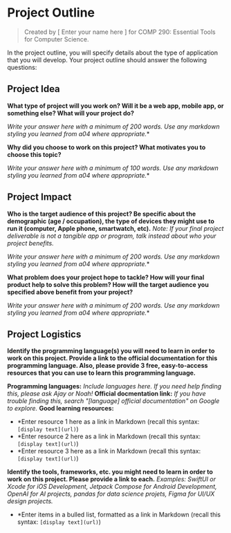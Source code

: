 # Project Outline
> Created by [ Enter your name here ] for COMP 290: Essential Tools for Computer Science.

In the project outline, you will specify details about the type of application that you will develop. Your project outline should answer the following questions:

## Project Idea

**What type of project will you work on? Will it be a web app, mobile app, or something else?  What will your project do?**

*Write your answer here with a minimum of 200 words. Use any markdown styling you learned from a04 where appropriate.**


**Why did you choose to work on this project? What motivates you to choose this topic?**

*Write your answer here with a minimum of 100 words. Use any markdown styling you learned from a04 where appropriate.**

## Project Impact

**Who is the target audience of this project? Be specific about the demographic (age / occupation), the type of devices they might use to run it (computer, Apple phone, smartwatch, etc).**
*Note: If your final project deliverable is not a tangible app or program, talk instead about who your project benefits.*

*Write your answer here with a minimum of 200 words. Use any markdown styling you learned from a04 where appropriate.**


**What problem does your project hope to tackle? How will your final product help to solve this problem? How will the target audience you specified above benefit from your project?**

*Write your answer here with a minimum of 200 words. Use any markdown styling you learned from a04 where appropriate.**

## Project Logistics

**Identify the programming language(s) you will need to learn in order to work on this project. Provide a link to the official documentation for this programming language. Also, please provide 3 free, easy-to-access resources that you can use to learn this programming language.**

**Programming languages:** *Include languages here. If you need help finding this, please ask Ajay or Noah!*
**Official docmentation link:** *If you have trouble finding this, search "[language] official documentation" on Google to explore.*
**Good learning resources:**
- *Enter resource 1 here as a link in Markdown (recall this syntax: `[display text](url)`)
- *Enter resource 2 here as a link in Markdown (recall this syntax: `[display text](url)`)
- *Enter resource 3 here as a link in Markdown (recall this syntax: `[display text](url)`)


**Identify the tools, frameworks, etc. you might need to learn in order to work on this project. Please provide a link to each.**
*Examples: SwiftUI or Xcode for iOS Development, Jetpack Compose for Android Development, OpenAI for AI projects, pandas for data science projets, Figma for UI/UX design projects.*

- *Enter items in a bulled list, formatted as a link in Markdown (recall this syntax: `[display text](url)`)


